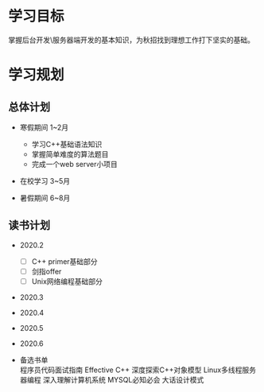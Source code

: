 # 学习目标

掌握后台开发\服务器端开发的基本知识，为秋招找到理想工作打下坚实的基础。  

# 学习规划
## 总体计划
* 寒假期间 1~2月
  * 学习C++基础语法知识
  * 掌握简单难度的算法题目
  * 完成一个web server小项目
* 在校学习 3~5月
  
  
* 暑假期间 6~8月
  
## 读书计划
* 2020.2  
  * [ ] C++ primer基础部分
  * [ ] 剑指offer
  * [ ] Unix网络编程基础部分

 * 2020.3
 * 2020.4
 * 2020.5
 * 2020.6
 
 * 备选书单  
  程序员代码面试指南 Effective C++ 深度探索C++对象模型 
  Linux多线程服务器编程
  深入理解计算机系统
  MYSQL必知必会
  大话设计模式
